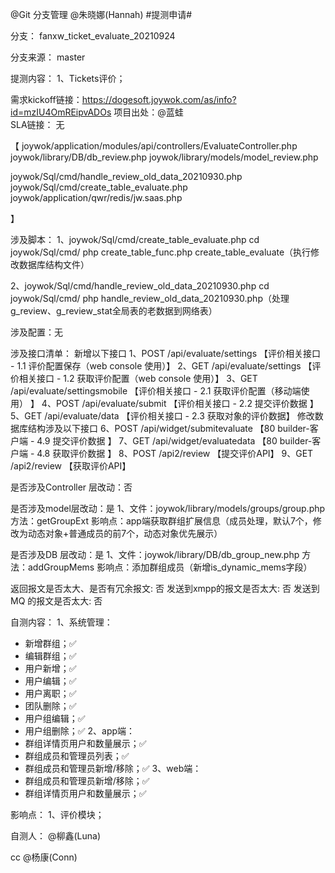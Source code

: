 @Git 分支管理 @朱晓娜(Hannah) #提测申请# 

分支： fanxw_ticket_evaluate_20210924

分支来源： master

提测内容：
1、Tickets评价；

需求kickoff链接：https://dogesoft.joywok.com/as/info?id=mzIU4OmREipvADOs
项目出处：@蓝蛙  
SLA链接： 无


【
joywok/application/modules/api/controllers/EvaluateController.php
joywok/library/DB/db_review.php
joywok/library/models/model_review.php


joywok/Sql/cmd/handle_review_old_data_20210930.php
joywok/Sql/cmd/create_table_evaluate.php
joywok/application/qwr/redis/jw.saas.php

】

涉及脚本：
1、joywok/Sql/cmd/create_table_evaluate.php
cd joywok/Sql/cmd/
php create_table_func.php create_table_evaluate（执行修改数据库结构文件）

2、joywok/Sql/cmd/handle_review_old_data_20210930.php
cd joywok/Sql/cmd/
php handle_review_old_data_20210930.php（处理g_review、g_review_stat全局表的老数据到网络表）

涉及配置：无

涉及接口清单：
新增以下接口
1、POST /api/evaluate/settings		【评价相关接口 - 1.1 评价配置保存（web console 使用）】
2、GET  /api/evaluate/settings		【评价相关接口 - 1.2 获取评价配置（web console 使用）】
3、GET  /api/evaluate/settingsmobile	【评价相关接口 - 2.1 获取评价配置（移动端使用）
】
4、POST /api/evaluate/submit		【评价相关接口 - 2.2 提交评价数据
】
5、GET  /api/evaluate/data		【评价相关接口 - 2.3 获取对象的评价数据】
修改数据库结构涉及以下接口
6、POST /api/widget/submitevaluate	【80 builder-客户端 - 4.9 提交评价数据
】
7、GET  /api/widget/evaluatedata	【80 builder-客户端 - 4.8 获取评价数据
】
8、POST /api2/review			【提交评价API】
9、GET  /api2/review			【获取评价API】


是否涉及Controller 层改动：否

是否涉及model层改动：是
1、文件：joywok/library/models/groups/group.php
方法：getGroupExt
影响点：app端获取群组扩展信息（成员处理，默认7个，修改为动态对象+普通成员的前7个，动态对象优先展示）

是否涉及DB 层改动：是
1、文件：joywok/library/DB/db_group_new.php
方法：addGroupMems
影响点：添加群组成员（新增is_dynamic_mems字段）


返回报文是否太大、是否有冗余报文: 否
发送到xmpp的报文是否太大: 否
发送到MQ 的报文是否太大: 否

自测内容：
1、系统管理：
- 新增群组；✅
- 编辑群组；✅
- 用户新增；✅
- 用户编辑；✅
- 用户离职；✅
- 团队删除；✅
- 用户组编辑；✅
- 用户组删除；✅
2、app端：
- 群组详情页用户和数量展示；✅
- 群组成员和管理员列表；✅
- 群组成员和管理员新增/移除；✅
3、web端：
- 群组成员和管理员新增/移除；✅
- 群组详情页用户和数量展示；✅


影响点：
1、评价模块；

自测人： @柳鑫(Luna)

cc @杨康(Conn)